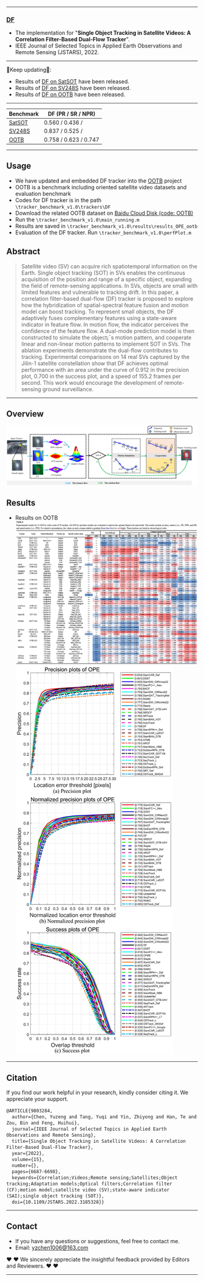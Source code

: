 --------------------------------------------------------------------------------------
### [**DF**](https://ieeexplore.ieee.org/document/9803284)

- The implementation for "**Single Object Tracking in Satellite Videos: A Correlation Filter-Based Dual-Flow Tracker**".
- IEEE Journal of Selected Topics in Applied Earth Observations and Remote Sensing (JSTARS), 2022.
--------------------------------------------------------------------------------------
:running:Keep updating:running::
- Results of [DF on SatSOT](https://github.com/YZCU/DF/blob/main/rect_result%20of%20DF.zip) have been released.
- Results of [DF on SV248S](https://github.com/YZCU/DF/blob/main/rect_result%20of%20DF.zip) have been released.
- Results of [DF on OOTB](https://github.com/YZCU/DF/blob/main/rect_result%20of%20DF.zip) have been released.
--------------------------------------------------------------------------------------
| Benchmark | DF (PR / SR / NPR)|
| ------------------------------ | ------------------- |
| [SatSOT](https://ieeexplore.ieee.org/document/9672083) |0.560 / 0.436 /|
| [SV248S](https://ieeexplore.ieee.org/document/9875020) |0.837 / 0.525 /|
| [OOTB](https://www.sciencedirect.com/science/article/pii/S0924271624000856) |0.758 / 0.623 / 0.747|

--------------------------------------------------------------------------------------

## Usage
- We have updated and embedded DF tracker into the [OOTB](https://github.com/YZCU/OOTB) project
- OOTB is a benchmark including oriented satellite video datasets and evaluation benchmark
- Codes for DF tracker is in the path `\tracker_benchmark_v1.0\trackers\DF`
- Download the related OOTB dataset on [Baidu Cloud Disk (code: OOTB)](https://pan.baidu.com/s/11hsA4pOliwA1FpOqNol93w)
- Run the `\tracker_benchmark_v1.0\main_running.m`
- Results are saved in `\tracker_benchmark_v1.0\results\results_OPE_ootb`
- Evaluation of the DF tracker. Run `\tracker_benchmark_v1.0\perfPlot.m`
## Abstract
>Satellite video (SV) can acquire rich spatiotemporal information on the Earth. Single object tracking (SOT) in SVs enables the continuous acquisition of the position and range of a specific object, expanding the field of remote-sensing applications. In SVs, objects are small with limited features and vulnerable to tracking drift. In this paper, a correlation filter-based dual-flow (DF) tracker is proposed to explore how the hybridization of spatial-spectral feature fusion and motion model can boost tracking. To represent small objects, the DF adaptively fuses complementary features using a state-aware indicator in feature flow. In motion flow, the indicator perceives the confidence of the feature flow. A dual-mode prediction model is then constructed to simulate the object¡¯s motion pattern, and cooperate linear and non-linear motion patterns to implement SOT in SVs. The ablation experiments demonstrate the dual-flow contributes to tracking. Experimental comparisons on 14 real SVs captured by the Jilin-1 satellite constellation show that DF achieves optimal performance with an area under the curve of 0.912 in the precision plot, 0.700 in the success plot, and a speed of 155.2 frames per second. This work would encourage the development of remote-sensing ground surveillance.
--------------------------------------------------------------------------------------
## Overview
 ![image](/fig/df.jpg)
## Results
- Results on OOTB
 ![image](/fig/overallresults.jpg)
 ![image](/fig/overallfigs.jpg)
--------------------------------------------------------------------------------------
## Citation
If you find our work helpful in your research, kindly consider citing it. We appreciate your support.

```
@ARTICLE{9803284,
  author={Chen, Yuzeng and Tang, Yuqi and Yin, Zhiyong and Han, Te and Zou, Bin and Feng, Huihui},
  journal={IEEE Journal of Selected Topics in Applied Earth Observations and Remote Sensing}, 
  title={Single Object Tracking in Satellite Videos: A Correlation Filter-Based Dual-Flow Tracker}, 
  year={2022},
  volume={15},
  number={},
  pages={6687-6698},
  keywords={Correlation;Videos;Remote sensing;Satellites;Object tracking;Adaptation models;Optical filters;Correlation filter (CF);motion model;satellite video (SV);state-aware indicator (SAI);single object tracking (SOT)},
  doi={10.1109/JSTARS.2022.3185328}}
```
--------------------------------------------------------------------------------------

## Contact
- If you have any questions or suggestions, feel free to contact me.  
- Email: yzchen1006@163.com

:heart:  :heart: We sincerely appreciate the insightful feedback provided by Editors and Reviewers. :heart:  :heart:

--------------------------------------------------------------------------------------
